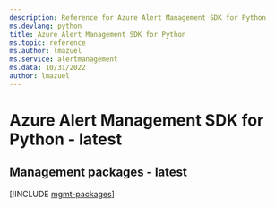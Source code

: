 ```yaml
---
description: Reference for Azure Alert Management SDK for Python
ms.devlang: python
title: Azure Alert Management SDK for Python
ms.topic: reference
ms.author: lmazuel
ms.service: alertmanagement
ms.data: 10/31/2022
author: lmazuel
---
```

# Azure Alert Management SDK for Python - latest

## Management packages - latest
[!INCLUDE [mgmt-packages](alert-management-mgmt-index.md)]